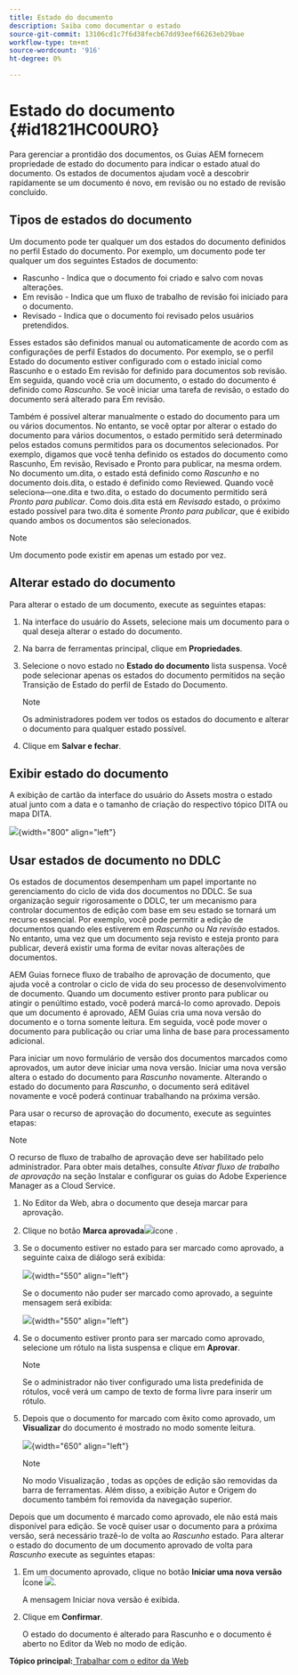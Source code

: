 ```yaml
---
title: Estado do documento
description: Saiba como documentar o estado
source-git-commit: 13106cd1c7f6d38fecb67dd93eef66263eb29bae
workflow-type: tm+mt
source-wordcount: '916'
ht-degree: 0%

---
```



# Estado do documento {#id1821HC00URO}

Para gerenciar a prontidão dos documentos, os Guias AEM fornecem propriedade de estado do documento para indicar o estado atual do documento. Os estados de documentos ajudam você a descobrir rapidamente se um documento é novo, em revisão ou no estado de revisão concluído.

## Tipos de estados do documento

Um documento pode ter qualquer um dos estados do documento definidos no perfil Estado do documento. Por exemplo, um documento pode ter qualquer um dos seguintes Estados de documento:

- Rascunho - Indica que o documento foi criado e salvo com novas alterações.
- Em revisão - Indica que um fluxo de trabalho de revisão foi iniciado para o documento.
- Revisado - Indica que o documento foi revisado pelos usuários pretendidos.

Esses estados são definidos manual ou automaticamente de acordo com as configurações de perfil Estados do documento. Por exemplo, se o perfil Estado do documento estiver configurado com o estado inicial como Rascunho e o estado Em revisão for definido para documentos sob revisão. Em seguida, quando você cria um documento, o estado do documento é definido como *Rascunho*. Se você iniciar uma tarefa de revisão, o estado do documento será alterado para Em revisão.

Também é possível alterar manualmente o estado do documento para um ou vários documentos. No entanto, se você optar por alterar o estado do documento para vários documentos, o estado permitido será determinado pelos estados comuns permitidos para os documentos selecionados. Por exemplo, digamos que você tenha definido os estados do documento como Rascunho, Em revisão, Revisado e Pronto para publicar, na mesma ordem. No documento um.dita, o estado está definido como *Rascunho* e no documento dois.dita, o estado é definido como Reviewed. Quando você seleciona—one.dita e two.dita, o estado do documento permitido será *Pronto para publicar*. Como dois.dita está em *Revisado* estado, o próximo estado possível para two.dita é somente *Pronto para publicar*, que é exibido quando ambos os documentos são selecionados.

>[!NOTE]
>
> Um documento pode existir em apenas um estado por vez.

## Alterar estado do documento

Para alterar o estado de um documento, execute as seguintes etapas:

1. Na interface do usuário do Assets, selecione mais um documento para o qual deseja alterar o estado do documento.
1. Na barra de ferramentas principal, clique em **Propriedades**.
1. Selecione o novo estado no **Estado do documento** lista suspensa. Você pode selecionar apenas os estados do documento permitidos na seção Transição de Estado do perfil de Estado do Documento.

   >[!NOTE]
   >
   >Os administradores podem ver todos os estados do documento e alterar o documento para qualquer estado possível.

1. Clique em **Salvar e fechar**.

## Exibir estado do documento

A exibição de cartão da interface do usuário do Assets mostra o estado atual junto com a data e o tamanho de criação do respectivo tópico DITA ou mapa DITA.

![](images/document_state.png){width="800" align="left"}

## Usar estados de documento no DDLC

Os estados de documentos desempenham um papel importante no gerenciamento do ciclo de vida dos documentos no DDLC. Se sua organização seguir rigorosamente o DDLC, ter um mecanismo para controlar documentos de edição com base em seu estado se tornará um recurso essencial. Por exemplo, você pode permitir a edição de documentos quando eles estiverem em *Rascunho* ou *Na revisão* estados. No entanto, uma vez que um documento seja revisto e esteja pronto para publicar, deverá existir uma forma de evitar novas alterações de documentos.

AEM Guias fornece fluxo de trabalho de aprovação de documento, que ajuda você a controlar o ciclo de vida do seu processo de desenvolvimento de documento. Quando um documento estiver pronto para publicar ou atingir o penúltimo estado, você poderá marcá-lo como aprovado. Depois que um documento é aprovado, AEM Guias cria uma nova versão do documento e o torna somente leitura. Em seguida, você pode mover o documento para publicação ou criar uma linha de base para processamento adicional.

Para iniciar um novo formulário de versão dos documentos marcados como aprovados, um autor deve iniciar uma nova versão. Iniciar uma nova versão altera o estado do documento para *Rascunho* novamente. Alterando o estado do documento para *Rascunho*, o documento será editável novamente e você poderá continuar trabalhando na próxima versão.

Para usar o recurso de aprovação do documento, execute as seguintes etapas:

>[!NOTE]
>
> O recurso de fluxo de trabalho de aprovação deve ser habilitado pelo administrador. Para obter mais detalhes, consulte *Ativar fluxo de trabalho de aprovação* na seção Instalar e configurar os guias do Adobe Experience Manager as a Cloud Service.

1. No Editor da Web, abra o documento que deseja marcar para aprovação.

1. Clique no botão **Marca aprovada**![](images/mark_approve_icon.svg)&#x200B;ícone .

1. Se o documento estiver no estado para ser marcado como aprovado, a seguinte caixa de diálogo será exibida:

   ![](images/mark-approved-correct-state.png){width="550" align="left"}

   Se o documento não puder ser marcado como aprovado, a seguinte mensagem será exibida:

   ![](images/mark-approved-incorrect-state.png){width="550" align="left"}

1. Se o documento estiver pronto para ser marcado como aprovado, selecione um rótulo na lista suspensa e clique em **Aprovar**.

   >[!NOTE]
   >
   > Se o administrador não tiver configurado uma lista predefinida de rótulos, você verá um campo de texto de forma livre para inserir um rótulo.

1. Depois que o documento for marcado com êxito como aprovado, um **Visualizar** do documento é mostrado no modo somente leitura.

   ![](images/approved-doc-read-only.png){width="650" align="left"}

   >[!NOTE]
   >
   > No modo Visualização , todas as opções de edição são removidas da barra de ferramentas. Além disso, a exibição Autor e Origem do documento também foi removida da navegação superior.


Depois que um documento é marcado como aprovado, ele não está mais disponível para edição. Se você quiser usar o documento para a próxima versão, será necessário trazê-lo de volta ao *Rascunho* estado. Para alterar o estado do documento de um documento aprovado de volta para *Rascunho* execute as seguintes etapas:

1. Em um documento aprovado, clique no botão **Iniciar uma nova versão** Ícone ![](images/approved-restart-draft-mode-icon.svg).

   A mensagem Iniciar nova versão é exibida.

1. Clique em **Confirmar**.

   O estado do documento é alterado para Rascunho e o documento é aberto no Editor da Web no modo de edição.


**Tópico principal:**[ Trabalhar com o editor da Web](web-editor.md)

